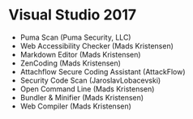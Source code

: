 # Visual Studio 2017

* Puma Scan (Puma Security, LLC)
* Web Accessibility Checker (Mads Kristensen)
* Markdown Editor (Mads Kristensen)
* ZenCoding (Mads Kristensen)
* Attachflow Secure Coding Assistant (AttackFlow)
* Security Code Scan (JaroslavLobacevski)
* Open Command Line (Mads Kristensen)
* Bundler & Minifier (Mads Kristensen)
* Web Compiler (Mads Kristensen)
